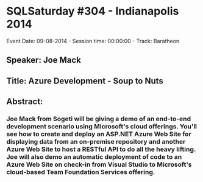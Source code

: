 # SQLSaturday #304 - Indianapolis 2014
Event Date: 09-08-2014 - Session time: 00:00:00 - Track: Baratheon
## Speaker: Joe Mack
## Title: Azure Development - Soup to Nuts
## Abstract:
### Joe Mack from Sogeti will be giving a demo of an end-to-end development scenario using Microsoft's cloud offerings. You'll see how to create and deploy an ASP.NET Azure Web Site for displaying data from an on-premise repository and another Azure Web Site to host a RESTful API to do all the heavy lifting. Joe will also demo an automatic deployment of code to an Azure Web Site on check-in from Visual Studio to Microsoft's cloud-based Team Foundation Services offering.
